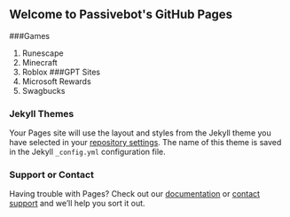 ## Welcome to Passivebot's GitHub Pages

###Games
1. Runescape
2. Minecraft
3. Roblox
###GPT Sites
1. Microsoft Rewards
2. Swagbucks

### Jekyll Themes

Your Pages site will use the layout and styles from the Jekyll theme you have selected in your [repository settings](https://github.com/passivebot/Passivebot.github.io/settings/pages). The name of this theme is saved in the Jekyll `_config.yml` configuration file.

### Support or Contact

Having trouble with Pages? Check out our [documentation](https://docs.github.com/categories/github-pages-basics/) or [contact support](https://support.github.com/contact) and we’ll help you sort it out.

<!-- unpkg.com -->
<script src="https://unpkg.com/@markbattistella/docsify-sidebarfooter@latest"></script>

<!-- jsDelivr -->
<script src="https://cdn.jsdelivr.net/npm/@markbattistella/docsify-sidebarfooter@latest"></script>

<!-- locally -->
<script src="docsify-sidebarfooter.min.js"></script>
